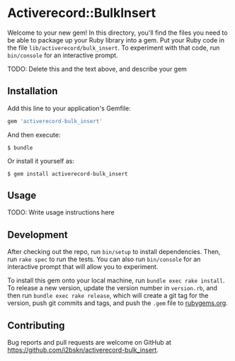 # Activerecord::BulkInsert

Welcome to your new gem! In this directory, you'll find the files you need to be able to package up your Ruby library into a gem. Put your Ruby code in the file `lib/activerecord/bulk_insert`. To experiment with that code, run `bin/console` for an interactive prompt.

TODO: Delete this and the text above, and describe your gem

## Installation

Add this line to your application's Gemfile:

```ruby
gem 'activerecord-bulk_insert'
```

And then execute:

    $ bundle

Or install it yourself as:

    $ gem install activerecord-bulk_insert

## Usage

TODO: Write usage instructions here

## Development

After checking out the repo, run `bin/setup` to install dependencies. Then, run `rake spec` to run the tests. You can also run `bin/console` for an interactive prompt that will allow you to experiment.

To install this gem onto your local machine, run `bundle exec rake install`. To release a new version, update the version number in `version.rb`, and then run `bundle exec rake release`, which will create a git tag for the version, push git commits and tags, and push the `.gem` file to [rubygems.org](https://rubygems.org).

## Contributing

Bug reports and pull requests are welcome on GitHub at https://github.com/i2bskn/activerecord-bulk_insert.
